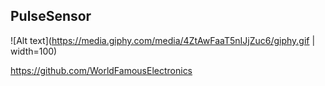 ## PulseSensor

![Alt text](https://media.giphy.com/media/4ZtAwFaaT5nIJjZuc6/giphy.gif | width=100)
 



  
https://github.com/WorldFamousElectronics
